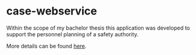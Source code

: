 # case-webservice
Within the scope of my bachelor thesis this application was developed to support 
the personnel planning of a safety authority.

More details can be found [here](http://www.mi.fu-berlin.de/inf/groups/ag-db/Theses/finished/categorical_scheduler/bsc-thesis-jim-saringer.pdf).
